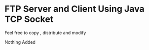 # FTP Server and Client Using Java TCP Socket
Feel free to copy , distribute and modify

Nothing Added
